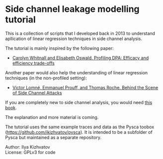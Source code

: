 # Side channel leakage modelling tutorial

This is a collection of scripts that I developed back in 2013 to understand apllication of linear regression techniques in side channel analysis.

The tutorial is mainly inspired by the following paper:
* [Carolyn Whitnall and Elisabeth Oswald. Profiling DPA: Efficacy and efficiency trade-offs](https://eprint.iacr.org/2013/353)

Another paper would also help the understanding of linear regression techniques (in the non-profiled setting):
* [Victor Lomné, Emmanuel Prouff, and Thomas Roche. Behind the Scene of Side Channel Attacks](https://eprint.iacr.org/2013/794)

If you are completely new to side channel analysis, you would need [this book](http://dpabook.org).

The explanation and more material is coming.

The tutorial uses the same example traces and data as the Pysca toobox (https://github.com/ikizhvatov/pysca). It is intended to be a subfolder of Pysca but maintained as a separate repository.

Author: Ilya Kizhvatov<br>
License: GPLv3 for code